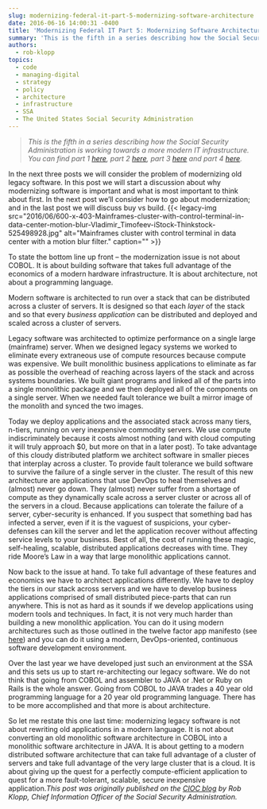 ```yaml
---
slug: modernizing-federal-it-part-5-modernizing-software-architecture
date: 2016-06-16 14:00:31 -0400
title: 'Modernizing Federal IT Part 5: Modernizing Software Architecture'
summary: 'This is the fifth in a series describing how the Social Security Administration is working towards a more modern IT infrastructure. You can find part 1 here, part 2 here, part 3 here and part 4 here. In the next three posts we will consider the problem of modernizing old legacy software. In this post we will start a'
authors:
  - rob-klopp
topics:
  - code
  - managing-digital
  - strategy
  - policy
  - architecture
  - infrastructure
  - SSA
  - The United States Social Security Administration
---
```


> _This is the fifth in a series describing how the Social Security Administration is working towards a more modern IT infrastructure. You can find part 1 [here](https://cio.gov/modernizing-federal-it-part-1-catching-up-and-jumping-ahead/), part 2 [here](https://cio.gov/modernizing-federal-it-part-2-the-gravity-of-ip/), part 3 [here](https://cio.gov/modernizing-federal-it-part-3-teasing-apart-the-problem/) and part 4 [here](https://cio.gov/modernizing-federal-it-part-4-building-a-modern-data-foundation/)._

In the next three posts we will consider the problem of modernizing old legacy software. In this post we will start a discussion about why modernizing software is important and what is most important to think about first. In the next post we’ll consider how to go about modernization; and in the last post we will discuss buy vs build. {{< legacy-img src="2016/06/600-x-403-Mainframes-cluster-with-control-terminal-in-data-center-motion-blur-Vladimir_Timofeev-iStock-Thinkstock-525498928.jpg" alt="Mainframes cluster with control terminal in data center with a motion blur filter." caption="" >}} 

To state the bottom line up front – the modernization issue is not about COBOL. It is about building software that takes full advantage of the economics of a modern hardware infrastructure. It is about architecture, not about a programming language.

Modern software is architected to run over a stack that can be distributed across a cluster of servers. It is designed so that each _layer_ of the stack and so that every _business application_ can be distributed and deployed and scaled across a cluster of servers.

Legacy software was architected to optimize performance on a single large (mainframe) server. When we designed legacy systems we worked to eliminate every extraneous use of compute resources because compute was expensive. We built monolithic business applications to eliminate as far as possible the overhead of reaching across layers of the stack and across systems boundaries. We built giant programs and linked all of the parts into a single monolithic package and we then deployed all of the components on a single server. When we needed fault tolerance we built a mirror image of the monolith and synced the two images.

Today we deploy applications and the associated stack across many tiers, n-tiers, running on very inexpensive commodity servers. We use compute indiscriminately because it costs almost nothing (and with cloud computing it will truly approach $0, but more on that in a later post). To take advantage of this cloudy distributed platform we architect software in smaller pieces that interplay across a cluster. To provide fault tolerance we build software to survive the failure of a single server in the cluster. The result of this new architecture are applications that use DevOps to heal themselves and (almost) never go down. They (almost) never suffer from a shortage of compute as they dynamically scale across a server cluster or across all of the servers in a cloud. Because applications can tolerate the failure of a server, cyber-security is enhanced. If you suspect that something bad has infected a server, even if it is the vaguest of suspicions, your cyber-defenses can kill the server and let the application recover without affecting service levels to your business. Best of all, the cost of running these magic, self-healing, scalable, distributed applications decreases with time. They ride Moore’s Law in a way that large monolithic applications cannot.

Now back to the issue at hand. To take full advantage of these features and economics we have to architect applications differently. We have to deploy the tiers in our stack across servers and we have to develop business applications comprised of small distributed piece-parts that can run anywhere. This is not as hard as it sounds if we develop applications using modern tools and techniques. In fact, it is not very much harder than building a new monolithic application. You can do it using modern architectures such as those outlined in the twelve factor app manifesto (see [here](http://12factor.net/)) and you can do it using a modern, DevOps-oriented, continuous software development environment.

Over the last year we have developed just such an environment at the SSA and this sets us up to start re-architecting our legacy software. We do not think that going from COBOL and assembler to JAVA or .Net or Ruby on Rails is the whole answer. Going from COBOL to JAVA trades a 40 year old programming language for a 20 year old programming language. There has to be more accomplished and that more is about architecture.

So let me restate this one last time: modernizing legacy software is not about rewriting old applications in a modern language. It is not about converting an old monolithic software architecture in COBOL into a monolithic software architecture in JAVA. It is about getting to a modern distributed software architecture that can take full advantage of a cluster of servers and take full advantage of the very large cluster that is a cloud. It is about giving up the quest for a perfectly compute-efficient application to quest for a more fault-tolerant, scalable, secure inexpensive application._This post was originally published on the [CIOC blog](https://cio.gov/cioc-blog/) by Rob Klopp, Chief Information Officer of the Social Security Administration._